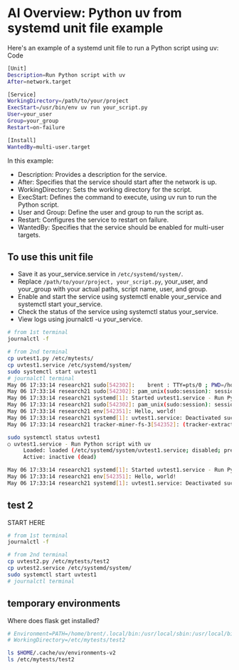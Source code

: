 # AI Overview: Python uv from systemd unit file example

Here's an example of a systemd unit file to run a Python script using uv:
Code

```bash
[Unit]
Description=Run Python script with uv
After=network.target

[Service]
WorkingDirectory=/path/to/your/project
ExecStart=/usr/bin/env uv run your_script.py
User=your_user
Group=your_group
Restart=on-failure

[Install]
WantedBy=multi-user.target
```

In this example:

- Description: Provides a description for the service.
- After: Specifies that the service should start after the network is up.
- WorkingDirectory: Sets the working directory for the script.
- ExecStart: Defines the command to execute, using uv run to run the Python script.
- User and Group: Define the user and group to run the script as.
- Restart: Configures the service to restart on failure.
- WantedBy: Specifies that the service should be enabled for multi-user targets.

## To use this unit file

- Save it as your_service.service in `/etc/systemd/system/`.
- Replace `/path/to/your/project, your_script.py`, your_user, and your_group with your actual paths, script name, user, and group.
- Enable and start the service using systemctl enable your_service and  systemctl start your_service.
- Check the status of the service using systemctl status your_service.
- View logs using journalctl -u your_service.

```bash
# from 1st terminal
journalctl -f

# from 2nd terminal
cp uvtest1.py /etc/mytests/
cp uvtest1.service /etc/systemd/system/
sudo systemctl start uvtest1
# journalctl terminal
May 06 17:33:14 research21 sudo[542302]:    brent : TTY=pts/0 ; PWD=/home/brent/src/repsys/research/m_z/systemd/uv ; USER=root ; COMMAND=/usr/bin/systemctl start uvtest1
May 06 17:33:14 research21 sudo[542302]: pam_unix(sudo:session): session opened for user root(uid=0) by brent(uid=1000)
May 06 17:33:14 research21 systemd[1]: Started uvtest1.service - Run Python script with uv.
May 06 17:33:14 research21 sudo[542302]: pam_unix(sudo:session): session closed for user root
May 06 17:33:14 research21 env[542351]: Hello, world!
May 06 17:33:14 research21 systemd[1]: uvtest1.service: Deactivated successfully.
May 06 17:33:14 research21 tracker-miner-fs-3[542352]: (tracker-extract-3:542352): GLib-GIO-WARNING **: 17:33:14.969: Error creating IO channel for /proc/self/mountinfo: Invalid argument (g-io-error-quark, 13)

sudo systemctl status uvtest1
○ uvtest1.service - Run Python script with uv
     Loaded: loaded (/etc/systemd/system/uvtest1.service; disabled; preset: enabled)
     Active: inactive (dead)

May 06 17:33:14 research21 systemd[1]: Started uvtest1.service - Run Python script with uv.
May 06 17:33:14 research21 env[542351]: Hello, world!
May 06 17:33:14 research21 systemd[1]: uvtest1.service: Deactivated successfully.
```

## test 2

START HERE

```bash
# from 1st terminal
journalctl -f

# from 2nd terminal
cp uvtest2.py /etc/mytests/test2
cp uvtest2.service /etc/systemd/system/
sudo systemctl start uvtest1
# journalctl terminal
```

## temporary environments

Where does flask get installed?

```bash
# Environment=PATH=/home/brent/.local/bin:/usr/local/sbin:/usr/local/bin:/usr/sbin:/usr/bin:/sbin:/bin
# WorkingDirectory=/etc/mytests/test2

ls $HOME/.cache/uv/environments-v2
ls /etc/mytests/test2
```
